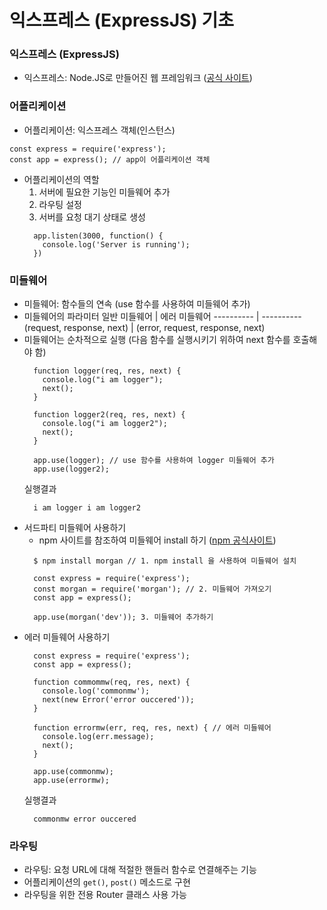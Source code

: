 # 익스프레스 (ExpressJS) 기초

### 익스프레스 (ExpressJS)
- 익스프레스: Node.JS로 만들어진 웹 프레임워크 ([공식 사이트](https://expressjs.com/))

### 어플리케이션
- 어플리케이션: 익스프레스 객체(인스턴스)
```
const express = require('express');
const app = express(); // app이 어플리케이션 객체
```
- 어플리케이션의 역할
  1. 서버에 필요한 기능인 미들웨어 추가
  2. 라우팅 설정
  3. 서버를 요청 대기 상태로 생성
  ```
    app.listen(3000, function() {
      console.log('Server is running');
    })
  ```
  
### 미들웨어
- 미들웨어: 함수들의 연속 (use 함수를 사용하여 미들웨어 추가)
- 미들웨어의 파라미터
  일반 미들웨어 | 에러 미들웨어
  ---------- | ----------
  (request, response, next) | (error, request, response, next)
- 미들웨어는 순차적으로 실행 (다음 함수를 실행시키기 위하여 next 함수를 호출해야 함)
  ```
    function logger(req, res, next) {
      console.log("i am logger");
      next();
    }
    
    function logger2(req, res, next) {
      console.log("i am logger2");
      next(); 
    }
    
    app.use(logger); // use 함수를 사용하여 logger 미들웨어 추가
    app.use(logger2);
  ```
  실행결과
  ```
    i am logger i am logger2
  ```
- 서드파티 미들웨어 사용하기 
  - npm 사이트를 참조하여 미들웨어 install 하기 ([npm 공식사이트](https://www.npmjs.com/))
  ```
    $ npm install morgan // 1. npm install 을 사용하여 미들웨어 설치
  ```
  ```
    const express = require('express');
    const morgan = require('morgan'); // 2. 미들웨어 가져오기
    const app = express();
    
    app.use(morgan('dev')); 3. 미들웨어 추가하기
  ```
- 에러 미들웨어 사용하기
  ```
    const express = require('express');
    const app = express();
    
    function commommw(req, res, next) {
      console.log('commonmw');
      next(new Error('error ouccered'));
    }
    
    function errormw(err, req, res, next) { // 에러 미들웨어
      console.log(err.message);
      next();
    }
    
    app.use(commonmw);
    app.use(errormw);
  ```
  실행결과
  ```
    commonmw error ouccered
  ```
### 라우팅
- 라우팅: 요청 URL에 대해 적절한 핸들러 함수로 연결해주는 기능
- 어플리케이션의 <code>get()</code>, <code>post()</code> 메소드로 구현
- 라우팅을 위한 전용 Router 클래스 사용 가능
